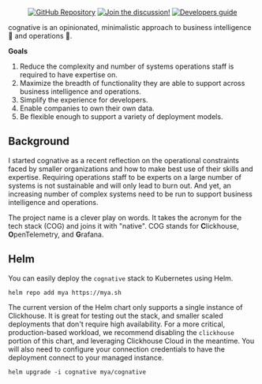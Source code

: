 <div align="center">

[![GitHub Repository][]](https://github.com/mjpitz/cognative/)
[![Join the discussion!][]](https://github.com/mjpitz/cognative/discussions)
[![Developers guide][]](https://github.com/mjpitz/cognative/blob/main/DEVELOPING.md)

[GitHub Repository]: https://img.shields.io/badge/github_repository-gray?style=for-the-badge
[Join the discussion!]: https://img.shields.io/badge/join_the_discussion!-blueviolet?style=for-the-badge
[Developers guide]: https://img.shields.io/badge/developers_guide-blue?style=for-the-badge

</div>

cognative is an opinionated, minimalistic approach to business intelligence 🧠 and operations 🚨.

**Goals**

1. Reduce the complexity and number of systems operations staff is required to have expertise on.
2. Maximize the breadth of functionality they are able to support across business intelligence and operations.
3. Simplify the experience for developers.
4. Enable companies to own their own data.
5. Be flexible enough to support a variety of deployment models.

## Background

I started cognative as a recent reflection on the operational constraints faced by smaller organizations and how to
make best use of their skills and expertise. Requiring operations staff to be experts on a large number of systems
is not sustainable and will only lead to burn out. And yet, an increasing number of complex systems need to be run to
support business intelligence and operations.

The project name is a clever play on words. It takes the acronym for the tech stack (COG) and joins it with "native".
COG stands for **C**lickhouse, **O**penTelemetry, and **G**rafana.

## Helm

You can easily deploy the `cognative` stack to Kubernetes using Helm.

```shell
helm repo add mya https://mya.sh
```

The current version of the Helm chart only supports a single instance of Clickhouse. It is great for testing out the
stack, and smaller scaled deployments that don't require high availability. For a more critical, production-based
workload, we recommend disabling the `clickhouse` portion of this chart, and leveraging Clickhouse Cloud in the
meantime. You will also need to configure your connection credentials to have the deployment connect to your managed
instance.

```shell
helm upgrade -i cognative mya/cognative
```
